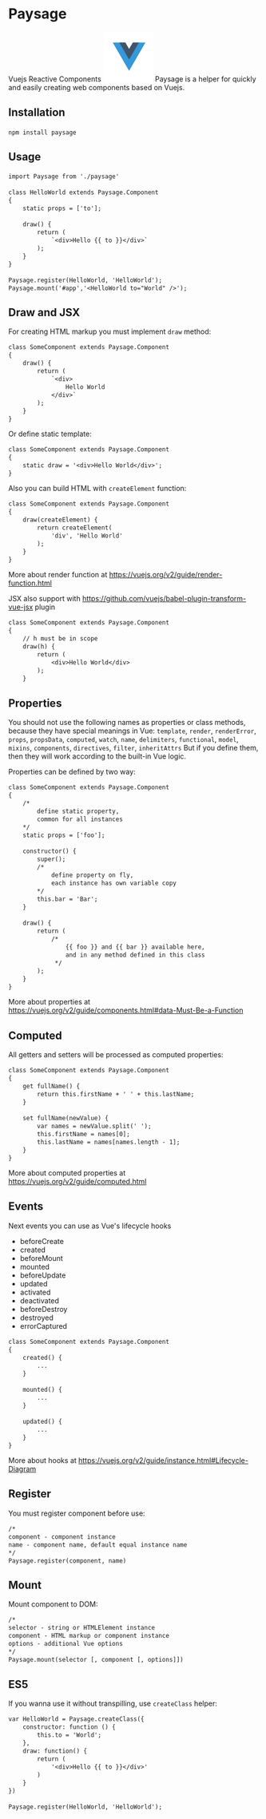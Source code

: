 # Paysage
Vuejs Reactive Components
![Paysage logo](https://raw.githubusercontent.com/undercloud/paysage/master/logo.png)
Paysage is a helper for quickly and easily creating web components based on Vuejs.

## Installation
`npm install paysage`

## Usage
```JS
import Paysage from './paysage'

class HelloWorld extends Paysage.Component
{
    static props = ['to'];

    draw() {
        return (
            `<div>Hello {{ to }}</div>`
        );
    }
}

Paysage.register(HelloWorld, 'HelloWorld');
Paysage.mount('#app','<HelloWorld to="World" />');
```

## Draw and JSX
For creating HTML markup you must implement `draw` method:
```JS
class SomeComponent extends Paysage.Component
{
    draw() {
        return (
            `<div>
                Hello World
            </div>`
        );
    }
}
```

Or define static template:
```JS
class SomeComponent extends Paysage.Component
{    
    static draw = '<div>Hello World</div>';
}
```

Also you can build HTML with `createElement` function:
```JS
class SomeComponent extends Paysage.Component
{
    draw(createElement) {
        return createElement(
            'div', 'Hello World'
        );
    }
}
```
More about render function at https://vuejs.org/v2/guide/render-function.html

JSX also support with https://github.com/vuejs/babel-plugin-transform-vue-jsx plugin
```JSX
class SomeComponent extends Paysage.Component
{
    // h must be in scope
    draw(h) {
        return (
            <div>Hello World</div>
        );
    }

```

## Properties

You should not use the following names as properties or class methods, 
because they have special meanings in Vue:
`template`, `render`, `renderError`,
`props`, `propsData`, `computed`,
`watch`, `name`, `delimiters`,
`functional`, `model`, `mixins`,
`components`, `directives`, `filter`,
`inheritAttrs`
But if you define them, then they will work according to the built-in Vue logic.

Properties can be defined by two way:
```JS
class SomeComponent extends Paysage.Component
{
    /* 
        define static property,
        common for all instances 
    */
    static props = ['foo'];

    constructor() {
        super();
        /* 
            define property on fly,
            each instance has own variable copy
        */
        this.bar = 'Bar';
    }

    draw() {
        return (
            /*
                {{ foo }} and {{ bar }} available here,
                and in any method defined in this class
             */
        );
    }
}
```
More about properties at https://vuejs.org/v2/guide/components.html#data-Must-Be-a-Function

## Computed
All getters and setters will be processed as computed properties:
```JS
class SomeComponent extends Paysage.Component
{
    get fullName() {
        return this.firstName + ' ' + this.lastName;
    }

    set fullName(newValue) {
        var names = newValue.split(' ');
        this.firstName = names[0];
        this.lastName = names[names.length - 1];
    }
}
```
More about computed properties at https://vuejs.org/v2/guide/computed.html

## Events
Next events you can use as Vue's lifecycle hooks

* beforeCreate
* created
* beforeMount
* mounted
* beforeUpdate
* updated
* activated
* deactivated
* beforeDestroy
* destroyed
* errorCaptured

```JS
class SomeComponent extends Paysage.Component
{
    created() {
        ...
    }

    mounted() {
        ...
    }

    updated() {
        ...
    }
}
```

More about hooks at https://vuejs.org/v2/guide/instance.html#Lifecycle-Diagram

## Register
You must register component before use:
```JS
/*
component - component instance
name - component name, default equal instance name
*/
Paysage.register(component, name)
```

## Mount
Mount component to DOM:
```JS
/*
selector - string or HTMLElement instance
component - HTML markup or component instance
options - additional Vue options
*/
Paysage.mount(selector [, component [, options]])
```

## ES5
If you wanna use it without transpilling, use `createClass` helper:
```JS
var HelloWorld = Paysage.createClass({
    constructor: function () {
        this.to = 'World';
    },
    draw: function() {
        return (
            '<div>Hello {{ to }}</div>'
        )
    }
})

Paysage.register(HelloWorld, 'HelloWorld');
```
